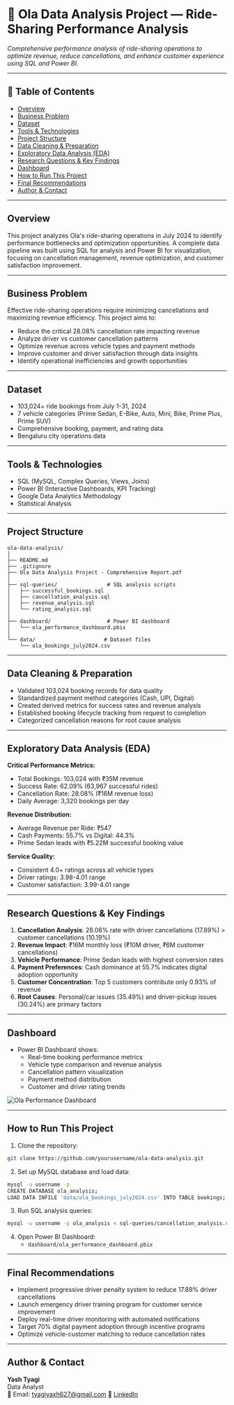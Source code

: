 # 🚗 Ola Data Analysis Project — Ride-Sharing Performance Analysis

_Comprehensive performance analysis of ride-sharing operations to optimize revenue, reduce cancellations, and enhance customer experience using SQL and Power BI._

---

## 📌 Table of Contents
- <a href="#overview">Overview</a>
- <a href="#business-problem">Business Problem</a>
- <a href="#dataset">Dataset</a>
- <a href="#tools--technologies">Tools & Technologies</a>
- <a href="#project-structure">Project Structure</a>
- <a href="#data-cleaning--preparation">Data Cleaning & Preparation</a>
- <a href="#exploratory-data-analysis-eda">Exploratory Data Analysis (EDA)</a>
- <a href="#research-questions--key-findings">Research Questions & Key Findings</a>
- <a href="#dashboard">Dashboard</a>
- <a href="#how-to-run-this-project">How to Run This Project</a>
- <a href="#final-recommendations">Final Recommendations</a>
- <a href="#author--contact">Author & Contact</a>

---
<h2><a class="anchor" id="overview"></a>Overview</h2>

This project analyzes Ola's ride-sharing operations in July 2024 to identify performance bottlenecks and optimization opportunities. A complete data pipeline was built using SQL for analysis and Power BI for visualization, focusing on cancellation management, revenue optimization, and customer satisfaction improvement.

---
<h2><a class="anchor" id="business-problem"></a>Business Problem</h2>

Effective ride-sharing operations require minimizing cancellations and maximizing revenue efficiency. This project aims to:
- Reduce the critical 28.08% cancellation rate impacting revenue
- Analyze driver vs customer cancellation patterns
- Optimize revenue across vehicle types and payment methods
- Improve customer and driver satisfaction through data insights
- Identify operational inefficiencies and growth opportunities

---
<h2><a class="anchor" id="dataset"></a>Dataset</h2>

- 103,024+ ride bookings from July 1-31, 2024
- 7 vehicle categories (Prime Sedan, E-Bike, Auto, Mini, Bike, Prime Plus, Prime SUV)
- Comprehensive booking, payment, and rating data
- Bengaluru city operations data

---

<h2><a class="anchor" id="tools--technologies"></a>Tools & Technologies</h2>

- SQL (MySQL, Complex Queries, Views, Joins)
- Power BI (Interactive Dashboards, KPI Tracking)
- Google Data Analytics Methodology
- Statistical Analysis

---
<h2><a class="anchor" id="project-structure"></a>Project Structure</h2>

```
ola-data-analysis/
│
├── README.md
├── .gitignore
├── Ola Data Analysis Project - Comprehensive Report.pdf
│
├── sql-queries/                # SQL analysis scripts
│   ├── successful_bookings.sql
│   ├── cancellation_analysis.sql
│   ├── revenue_analysis.sql
│   └── rating_analysis.sql
│
├── dashboard/                  # Power BI dashboard
│   └── ola_performance_dashboard.pbix
│
└── data/                      # Dataset files
    └── ola_bookings_july2024.csv
```

---
<h2><a class="anchor" id="data-cleaning--preparation"></a>Data Cleaning & Preparation</h2>

- Validated 103,024 booking records for data quality
- Standardized payment method categories (Cash, UPI, Digital)
- Created derived metrics for success rates and revenue analysis
- Established booking lifecycle tracking from request to completion
- Categorized cancellation reasons for root cause analysis

---
<h2><a class="anchor" id="exploratory-data-analysis-eda"></a>Exploratory Data Analysis (EDA)</h2>

**Critical Performance Metrics:**
- Total Bookings: 103,024 with ₹35M revenue
- Success Rate: 62.09% (63,967 successful rides)
- Cancellation Rate: 28.08% (₹16M revenue loss)
- Daily Average: 3,320 bookings per day

**Revenue Distribution:**
- Average Revenue per Ride: ₹547
- Cash Payments: 55.7% vs Digital: 44.3%
- Prime Sedan leads with ₹5.22M successful booking value

**Service Quality:**
- Consistent 4.0+ ratings across all vehicle types
- Driver ratings: 3.98-4.01 range
- Customer satisfaction: 3.99-4.01 range

---
<h2><a class="anchor" id="research-questions--key-findings"></a>Research Questions & Key Findings</h2>

1. **Cancellation Analysis**: 28.08% rate with driver cancellations (17.89%) > customer cancellations (10.19%)
2. **Revenue Impact**: ₹16M monthly loss (₹10M driver, ₹6M customer cancellations)
3. **Vehicle Performance**: Prime Sedan leads with highest conversion rates
4. **Payment Preferences**: Cash dominance at 55.7% indicates digital adoption opportunity
5. **Customer Concentration**: Top 5 customers contribute only 0.93% of revenue
6. **Root Causes**: Personal/car issues (35.49%) and driver-pickup issues (30.24%) are primary factors

---
<h2><a class="anchor" id="dashboard"></a>Dashboard</h2>

- Power BI Dashboard shows:
  - Real-time booking performance metrics
  - Vehicle type comparison and revenue analysis
  - Cancellation pattern visualization
  - Payment method distribution
  - Customer and driver rating trends

![Ola Performance Dashboard](images/dashboard.png)

---
<h2><a class="anchor" id="how-to-run-this-project"></a>How to Run This Project</h2>

1. Clone the repository:
```bash
git clone https://github.com/yourusername/ola-data-analysis.git
```
2. Set up MySQL database and load data:
```bash
mysql -u username -p
CREATE DATABASE ola_analysis;
LOAD DATA INFILE 'data/ola_bookings_july2024.csv' INTO TABLE bookings;
```
3. Run SQL analysis queries:
```bash
mysql -u username -p ola_analysis < sql-queries/cancellation_analysis.sql
```
4. Open Power BI Dashboard:
   - `dashboard/ola_performance_dashboard.pbix`

---
<h2><a class="anchor" id="final-recommendations"></a>Final Recommendations</h2>

- Implement progressive driver penalty system to reduce 17.89% driver cancellations
- Launch emergency driver training program for customer service improvement
- Deploy real-time driver monitoring with automated notifications
- Target 70% digital payment adoption through incentive programs
- Optimize vehicle-customer matching to reduce cancellation rates

---
<h2><a class="anchor" id="author--contact"></a>Author & Contact</h2>

**Yash Tyagi**  
Data Analyst  
📧 Email: tyagiyaxh627@gmail.com
🔗 [LinkedIn](https://www.linkedin.com/in/yash-tyagi-9a38b1350/)